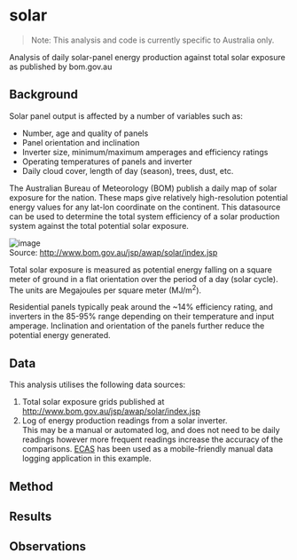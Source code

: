 # solar

> Note: This analysis and code is currently specific to Australia only.

Analysis of daily solar-panel energy production against total solar exposure as published by bom.gov.au

## Background
Solar panel output is affected by a number of variables such as:
- Number, age and quality of panels
- Panel orientation and inclination
- Inverter size, minimum/maximum amperages and efficiency ratings
- Operating temperatures of panels and inverter 
- Daily cloud cover, length of day (season), trees, dust, etc. 

The Australian Bureau of Meteorology (BOM) publish a daily map of solar exposure for the nation. These maps give relatively high-resolution potential energy values for any lat-lon coordinate on the continent. This datasource can be used to determine the total system efficiency of a solar production system against the total potential solar exposure.

![image](https://user-images.githubusercontent.com/2888260/38193667-82d8b126-36b6-11e8-92d2-f48a0765a86c.png)  
Source: http://www.bom.gov.au/jsp/awap/solar/index.jsp

Total solar exposure is measured as potential energy falling on a square meter of ground in a flat orientation over the period of a day (solar cycle). The units are Megajoules per square meter (MJ/m<sup>2</sup>).

Residential panels typically peak around the ~14% efficiency rating, and inverters in the 85-95% range depending on their temperature and input amperage. Inclination and orientation of the panels further reduce the potential energy generated.

## Data

This analysis utilises the following data sources:
1. Total solar exposure grids published at http://www.bom.gov.au/jsp/awap/solar/index.jsp
1. Log of energy production readings from a solar inverter.   
This may be a manual or automated log, and does not need to be daily readings however more frequent readings increase the accuracy of the comparisons. [ECAS](https://play.google.com/store/apps/details?id=at.topfen.ecas) has been used as a mobile-friendly manual data logging application in this example.

## Method

## Results

## Observations


